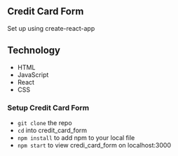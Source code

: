 ## Credit Card Form

Set up using create-react-app

## Technology
* HTML
* JavaScript
* React
* CSS

### Setup Credit Card Form
* `git clone` the repo
* `cd` into credit_card_form
* `npm install` to add npm to your local file
* `npm start` to view credi_card_form on localhost:3000 
